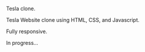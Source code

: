 Tesla clone.

Tesla Website clone using HTML, CSS, and Javascript.

Fully responsive.

In progress...
